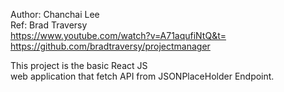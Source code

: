 
Author: Chanchai Lee\
Ref: Brad Traversy\
	https://www.youtube.com/watch?v=A71aqufiNtQ&t= \
	https://github.com/bradtraversy/projectmanager



This project is the basic React JS \
web application that fetch API from JSONPlaceHolder Endpoint. 
